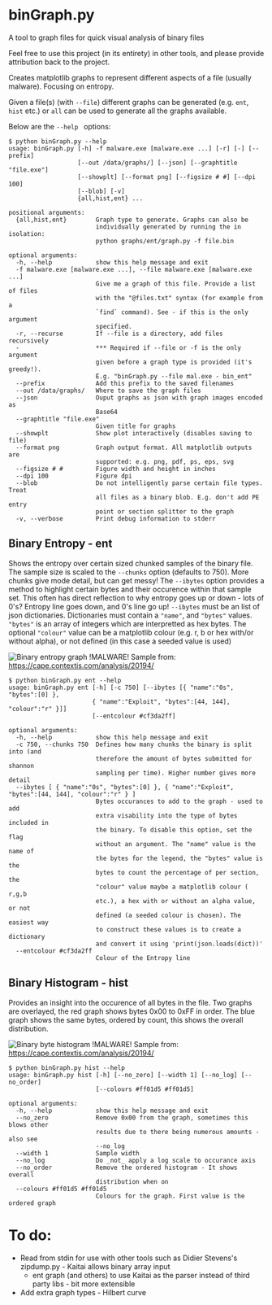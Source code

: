 # binGraph.py
A tool to graph files for quick visual analysis of binary files

Feel free to use this project (in its entirety) in other tools, and please provide attribution back to the project.

Creates matplotlib graphs to represent different aspects of a file (usually malware). Focusing on entropy.

Given a file(s) (with ```--file```) different graphs can be generated (e.g. ```ent```, ```hist``` etc.) or ```all``` can be used to generate all the graphs available.

Below are the ```--help ``` options:

```
$ python binGraph.py --help
usage: binGraph.py [-h] -f malware.exe [malware.exe ...] [-r] [-] [--prefix]
                   [--out /data/graphs/] [--json] [--graphtitle "file.exe"]
                   [--showplt] [--format png] [--figsize # #] [--dpi 100]
                   [--blob] [-v]
                   {all,hist,ent} ...

positional arguments:
  {all,hist,ent}        Graph type to generate. Graphs can also be
                        individually generated by running the in isolation:
                        python graphs/ent/graph.py -f file.bin

optional arguments:
  -h, --help            show this help message and exit
  -f malware.exe [malware.exe ...], --file malware.exe [malware.exe ...]
                        Give me a graph of this file. Provide a list of files
                        with the "@files.txt" syntax (for example from a
                        `find` command). See - if this is the only argument
                        specified.
  -r, --recurse         If --file is a directory, add files recursively
  -                     *** Required if --file or -f is the only argument
                        given before a graph type is provided (it's greedy!).
                        E.g. "binGraph.py --file mal.exe - bin_ent"
  --prefix              Add this prefix to the saved filenames
  --out /data/graphs/   Where to save the graph files
  --json                Ouput graphs as json with graph images encoded as
                        Base64
  --graphtitle "file.exe"
                        Given title for graphs
  --showplt             Show plot interactively (disables saving to file)
  --format png          Graph output format. All matplotlib outputs are
                        supported: e.g. png, pdf, ps, eps, svg
  --figsize # #         Figure width and height in inches
  --dpi 100             Figure dpi
  --blob                Do not intelligently parse certain file types. Treat
                        all files as a binary blob. E.g. don't add PE entry
                        point or section splitter to the graph
  -v, --verbose         Print debug information to stderr
```

## Binary Entropy - ent
Shows the entropy over certain sized chunked samples of the binary file. The sample size is scaled to the ```--chunks``` option (defaults to 750). More chunks give mode detail, but can get messy! The ```--ibytes``` option provides a method to highlight certain bytes and their occurence within that sample set. This often has direct reflection to why entropy goes up or down - lots of 0's? Entropy line goes down, and 0's line go up!
```--ibytes``` must be an list of json dictionaries. Dictionaries must contain a ```"name"```, and ```"bytes"``` values. ```"bytes"``` is an array of integers which are interpretted as hex bytes. The optional ```"colour"``` value can be a matplotlib colour (e.g. r, b or hex with/or without alpha), or not defined (in this case a seeded value is used)

![Binary entropy graph](example-ent.png "Binary entropy graph - from PE executable")
!MALWARE! Sample from: https://cape.contextis.com/analysis/20194/
```
$ python binGraph.py ent --help
usage: binGraph.py ent [-h] [-c 750] [--ibytes [{ "name":"0s", "bytes":[0] },
                       { "name":"Exploit", "bytes":[44, 144], "colour":"r" }]]
                       [--entcolour #cf3da2ff]

optional arguments:
  -h, --help            show this help message and exit
  -c 750, --chunks 750  Defines how many chunks the binary is split into (and
                        therefore the amount of bytes submitted for shannon
                        sampling per time). Higher number gives more detail
  --ibytes [ { "name":"0s", "bytes":[0] }, { "name":"Exploit", "bytes":[44, 144], "colour":"r" } ]
                        Bytes occurances to add to the graph - used to add
                        extra visability into the type of bytes included in
                        the binary. To disable this option, set the flag
                        without an argument. The "name" value is the name of
                        the bytes for the legend, the "bytes" value is the
                        bytes to count the percentage of per section, the
                        "colour" value maybe a matplotlib colour ( r,g,b
                        etc.), a hex with or without an alpha value, or not
                        defined (a seeded colour is chosen). The easiest way
                        to construct these values is to create a dictionary
                        and convert it using 'print(json.loads(dict))'
  --entcolour #cf3da2ff
                        Colour of the Entropy line
```

## Binary Histogram - hist
Provides an insight into the occurence of all bytes in the file. Two graphs are overlayed, the red graph shows bytes 0x00 to 0xFF in order. The blue graph shows the same bytes, ordered by count, this shows the overall distribution.

![Binary byte histogram](example-hist.png "Binary byte histogram")
!MALWARE! Sample from: https://cape.contextis.com/analysis/20194/
```
$ python binGraph.py hist --help
usage: binGraph.py hist [-h] [--no_zero] [--width 1] [--no_log] [--no_order]
                        [--colours #ff01d5 #ff01d5]

optional arguments:
  -h, --help            show this help message and exit
  --no_zero             Remove 0x00 from the graph, sometimes this blows other
                        results due to there being numerous amounts - also see
                        --no_log
  --width 1             Sample width
  --no_log              Do _not_ apply a log scale to occurance axis
  --no_order            Remove the ordered histogram - It shows overall
                        distribution when on
  --colours #ff01d5 #ff01d5
                        Colours for the graph. First value is the ordered graph
```

# To do:

- Read from stdin for use with other tools such as Didier Stevens's zipdump.py - Kaitai allows binary array input
  - ent graph (and others) to use Kaitai as the parser instead of third party libs - bit more extensible
- Add extra graph types - Hilbert curve